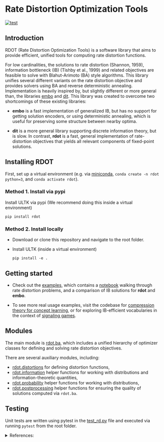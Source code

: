 # Rate Distortion Optimization Tools

[![test](https://github.com/nathimel/rdot/actions/workflows/test.yml/badge.svg)](https://github.com/nathimel/rdot/actions/workflows/test.yml)

## Introduction

RDOT (Rate Distortion Optimization Tools) is a software library that aims to provide efficient, unified tools for computing rate distortion functions.

For low cardinalities, the solutions to rate distortion (Shannon, 1959), information bottleneck (IB) (Tishby et al., 1999) and related objectives are feasible to solve with Blahut-Arimoto (BA) style algorithms. This library unifies several different variants on the rate distortion objective and provides solvers using BA and reverse deterministic annealing. Implementation is heavily inspired by, but slightly different or more general than, the libraries [embo](https://pypi.org/project/embo/) and [dit](https://dit.readthedocs.io/en/latest/). This library was created to overcome two shortcomings of these existing libraries:

- **embo** is a fast implementation of generalized IB, but has no support for getting solution encoders, or using deterministic annealing, which is useful for preserving some structure between nearby optima.

- **dit** is a more general library supporting discrete information theory, but is slow.
In contrast, **rdot** is a fast, general implementation of rate-distortion objectives that yields all relevant components of fixed-point solutions.

## Installing RDOT

First, set up a virtual environment (e.g. via [miniconda](https://docs.conda.io/en/latest/miniconda.html), `conda create -n rdot python=3`, and `conda activate rdot`).

### Method 1. Install via pypi

Install ULTK via pypi (We recommend doing this inside a virtual environment)

`pip install rdot`

### Method 2. Install locally

- Download or clone this repository and navigate to the root folder.

- Install ULTK (inside a virtual environment)

    `pip install -e .`

## Getting started

- Check out the [examples](https://github.com/CLMBRs/ultk/tree/main/src/examples), which contains a [notebook](src/examples/test_visualizations.ipynb) walking through rate distortion problems, and a comparison of IB solutions for **rdot** and **embo**.

- To see more real usage examples, visit the codebase for [compression theory for concept learning](https://github.com/nathimel/compression-theory-concept-learning), or for exploring IB-efficient vocabularies in the context of [signaling games](https://github.com/nathimel/ibsg).

## Modules

The main module is [rdot.ba](src/rdot/ba.py), which includes a unified hierarchy of optimizer classes for defining and solving rate distortion objectives.

There are several auxiliary modules, including:

- [rdot.distortions](src/rdot/distortions.py) for defining distortion functions,
- [rdot.information](src/rdot/information.py) helper functions for working with distributions and information-theoretic quantities, 
- [rdot.probability](src/rdot/probability.py) helper functions for working with distributions,
- [rdot.postprocessing](src/rdot/postprocessing.py) helper functions for ensuring the quality of solutions computed via `rdot.ba`.

## Testing

Unit tests are written using pytest in the [test_rd.py](src/tests/test_rd.py) file and executed via running `pytest` from the root folder.

<details>

<summary>References:</summary>
> Shannon, C.E. (1959). Coding theorems for a discrete source with a fidelity criterion. Institute of Radio Engineers,
National Convention Record 4:142–163.

> Tishby, N., Pereira F.C., & Bialek, W. (1999). The information bottleneck method. *Proceedings of the 37th Annual Allerton Conference on Communication, Control and Computing*, eds Hajek B, Sreenivas RS (Univ of Illinois, Urbana, IL), pp 368– 377.

</details>
